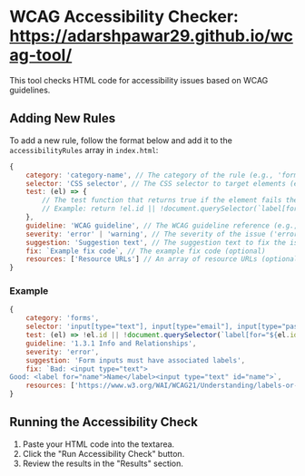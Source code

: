 # WCAG Accessibility Checker: https://adarshpawar29.github.io/wcag-tool/

This tool checks HTML code for accessibility issues based on WCAG guidelines.

## Adding New Rules

To add a new rule, follow the format below and add it to the `accessibilityRules` array in `index.html`:

```javascript
{
    category: 'category-name', // The category of the rule (e.g., 'forms', 'headings')
    selector: 'CSS selector', // The CSS selector to target elements (e.g., 'input[type="text"]')
    test: (el) => {
        // The test function that returns true if the element fails the rule
        // Example: return !el.id || !document.querySelector(`label[for="${el.id}"]`);
    },
    guideline: 'WCAG guideline', // The WCAG guideline reference (e.g., '1.3.1 Info and Relationships')
    severity: 'error' | 'warning', // The severity of the issue ('error' or 'warning')
    suggestion: 'Suggestion text', // The suggestion text to fix the issue
    fix: `Example fix code`, // The example fix code (optional)
    resources: ['Resource URLs'] // An array of resource URLs (optional)
}
```

### Example

```javascript
{
    category: 'forms',
    selector: 'input[type="text"], input[type="email"], input[type="password"]',
    test: (el) => !el.id || !document.querySelector(`label[for="${el.id}"]`),
    guideline: '1.3.1 Info and Relationships',
    severity: 'error',
    suggestion: 'Form inputs must have associated labels',
    fix: `Bad: <input type="text">
Good: <label for="name">Name</label><input type="text" id="name">`,
    resources: ['https://www.w3.org/WAI/WCAG21/Understanding/labels-or-instructions.html']
}
```

## Running the Accessibility Check

1. Paste your HTML code into the textarea.
2. Click the "Run Accessibility Check" button.
3. Review the results in the "Results" section.

